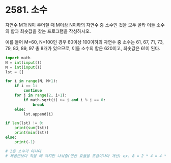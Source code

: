 # 2581. 소수

자연수 M과 N이 주어질 때 M이상 N이하의 자연수 중 소수인 것을 모두 골라 이들 소수의 합과 최솟값을 찾는 프로그램을 작성하시오.

예를 들어 M=60, N=100인 경우 60이상 100이하의 자연수 중 소수는 61, 67, 71, 73, 79, 83, 89, 97 총 8개가 있으므로, 이들 소수의 합은 620이고, 최솟값은 61이 된다.

```python
import math
N = int(input())
M = int(input())
lst = []

for i in range(N, M+1):
    if i == 1:
        continue
    for j in range(2, i+1):
        if math.sqrt(i) >= j and i % j == 0:
            break
    else:
        lst.append(i)

if len(lst) != 0:
    print(sum(lst))
    print(min(lst))
else:
    print(-1)

# 1은 소수가 아니다
# 제곱근보다 작을 때 까지만 나눠줌(연산 효율을 조금이나마 개선) ex. 8 = 2 * 4 = 4 *2 대칭이므로
```

